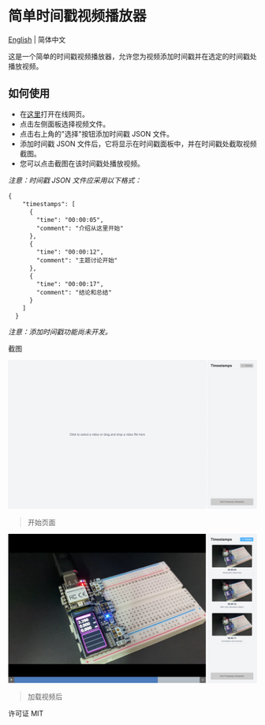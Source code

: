# 简单时间戳视频播放器

[English](README.md) | 简体中文

这是一个简单的时间戳视频播放器，允许您为视频添加时间戳并在选定的时间戳处播放视频。

## 如何使用

- 在[这里](https://simple-timestamp-video-player.ioatlas.com/)打开在线网页。
- 点击左侧面板选择视频文件。
- 点击右上角的"选择"按钮添加时间戳 JSON 文件。
- 添加时间戳 JSON 文件后，它将显示在时间戳面板中，并在时间戳处截取视频截图。
- 您可以点击截图在该时间戳处播放视频。

*注意：时间戳 JSON 文件应采用以下格式：*
```
{
    "timestamps": [
      {
        "time": "00:00:05",
        "comment": "介绍从这里开始"
      },
      {
        "time": "00:00:12",
        "comment": "主题讨论开始"
      },
      {
        "time": "00:00:17",
        "comment": "结论和总结"
      }
    ]
  }
```

*注意：添加时间戳功能尚未开发。*

截图

![截图](images/main.jpeg)
> 开始页面

![截图](images/loaded.jpeg)
> 加载视频后

许可证
MIT
